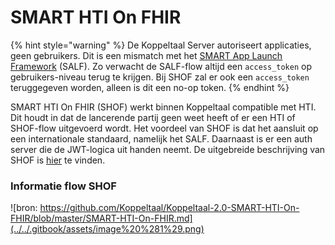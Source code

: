 # SMART HTI On FHIR

{% hint style="warning" %}
De Koppeltaal Server autoriseert applicaties, geen gebruikers. Dit is een mismatch met het [SMART App Launch Framework](http://www.hl7.org/fhir/smart-app-launch/) \(SALF\). Zo verwacht de SALF-flow altijd een `access_token` op gebruikers-niveau  terug te krijgen. Bij SHOF zal er ook een `access_token` teruggegeven worden, alleen is dit een no-op token.
{% endhint %}

SMART HTI On FHIR \(SHOF\) werkt binnen Koppeltaal compatible met HTI. Dit houdt in dat de lancerende partij geen weet heeft of er een HTI of SHOF-flow uitgevoerd wordt. Het voordeel van SHOF is dat het aansluit op een internationale standaard, namelijk het SALF. Daarnaast is er een auth server die de JWT-logica uit handen neemt. De uitgebreide beschrijving van SHOF is [hier](https://github.com/Koppeltaal/Koppeltaal-2.0-SMART-HTI-On-FHIR/blob/master/SMART-HTI-On-FHIR.md) te vinden. 

### Informatie flow SHOF

![bron: https://github.com/Koppeltaal/Koppeltaal-2.0-SMART-HTI-On-FHIR/blob/master/SMART-HTI-On-FHIR.md](../../.gitbook/assets/image%20%281%29.png)

